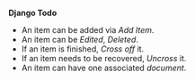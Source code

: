**Django Todo**

 - An item can be added via *Add Item*.
 - An item can be *Edited*, *Deleted*.
 - If an item is finished, *Cross off* it.
 - If an item needs to be recovered, *Uncross* it.
 - An item can have one associated *document*.
